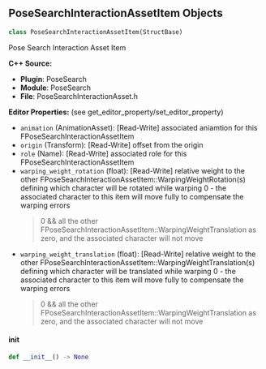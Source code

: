 ## PoseSearchInteractionAssetItem Objects

```python
class PoseSearchInteractionAssetItem(StructBase)
```

Pose Search Interaction Asset Item

**C++ Source:**

- **Plugin**: PoseSearch
- **Module**: PoseSearch
- **File**: PoseSearchInteractionAsset.h

**Editor Properties:** (see get_editor_property/set_editor_property)

- ``animation`` (AnimationAsset):  [Read-Write] associated aniamtion for this FPoseSearchInteractionAssetItem
- ``origin`` (Transform):  [Read-Write] offset from the origin
- ``role`` (Name):  [Read-Write] associated role for this FPoseSearchInteractionAssetItem
- ``warping_weight_rotation`` (float):  [Read-Write] relative weight to the other FPoseSearchInteractionAssetItem::WarpingWeightRotation(s) defining which character will be rotated while warping
  0 - the associated character to this item will move fully to compensate the warping errors
  > 0 && all the other FPoseSearchInteractionAssetItem::WarpingWeightTranslation as zero, and the associated character will not move
- ``warping_weight_translation`` (float):  [Read-Write] relative weight to the other FPoseSearchInteractionAssetItem::WarpingWeightTranslation(s) defining which character will be translated while warping
  0 - the associated character to this item will move fully to compensate the warping errors
  > 0 && all the other FPoseSearchInteractionAssetItem::WarpingWeightTranslation as zero, and the associated character will not move

<a id="unreal.PoseSearchInteractionAssetItem.__init__"></a>

#### __init__

```python
def __init__() -> None
```

<a id="unreal.PoseSearchRoledSkeleton"></a>